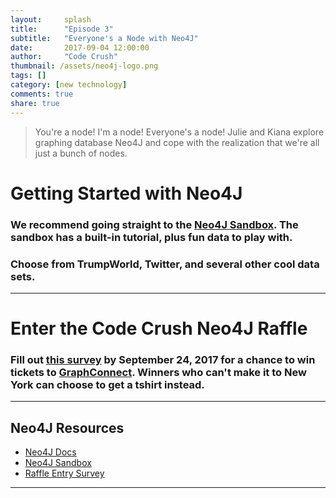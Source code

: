 ```yaml
---
layout:     splash
title:      "Episode 3"
subtitle:   "Everyone's a Node with Neo4J"
date:       2017-09-04 12:00:00
author:     "Code Crush"
thumbnail: /assets/neo4j-logo.png
tags: []
category: [new technology]
comments: true
share: true
---
```

>You're a node! I'm a node! Everyone's a node!
Julie and Kiana explore graphing database Neo4J and cope with the realization that we're all just a bunch of nodes.


# Getting Started with Neo4J
### We recommend going straight to the [Neo4J Sandbox](https://neo4j.com/sandbox-v2/). The sandbox has a built-in tutorial, plus fun data to play with.


### Choose from TrumpWorld, Twitter, and several other cool data sets.


---
# Enter the Code Crush Neo4J Raffle
### Fill out [this survey](https://www.surveymonkey.com/r/L3VVCFT) by September 24, 2017 for a chance to win tickets to [GraphConnect](http://graphconnect.com/).  Winners who can't make it to New York can choose to get a tshirt instead.


___

## Neo4J Resources


* [Neo4J Docs](https://neo4j.com/developer/)
* [Neo4J Sandbox](https://neo4j.com/sandbox-v2/)
* [Raffle Entry Survey](https://www.surveymonkey.com/r/L3VVCFT)

___

